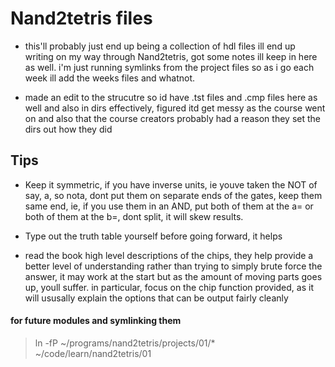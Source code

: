 # Nand2tetris files

* this'll probably just end up being a collection of hdl files ill end up writing on my way through Nand2tetris, got some notes ill keep in here as well. i'm just running symlinks from the project files so as i go each week ill add the weeks files and whatnot.

* made an edit to the strucutre so id have .tst files and .cmp files here as well and also in dirs effectively, figured itd get messy as the course went on and also that the course creators probably had a reason they set the dirs out how they did

## Tips
* Keep it symmetric, if you have inverse units, ie youve taken the NOT of say, a, so nota, dont put them on separate ends of the gates, keep them same end, ie, if you use them in an AND, put both of them at the a= or both of them at the b=, dont split, it will skew results.

* Type out the truth table yourself before going forward, it helps

* read the book high level descriptions of the chips, they help provide a better level of understanding rather than trying to simply brute force the answer, it may work at the start but as the amount of moving parts goes up, youll suffer. in particular, focus on the chip function provided, as it will ususally explain the options that can be output fairly cleanly


#### for future modules and symlinking them
> ln -fP ~/programs/nand2tetris/projects/01/* ~/code/learn/nand2tetris/01
